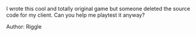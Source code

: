 I wrote this cool and totally original game but someone deleted the source code for my client. Can you help me playtest it anyway?

Author: Riggle
